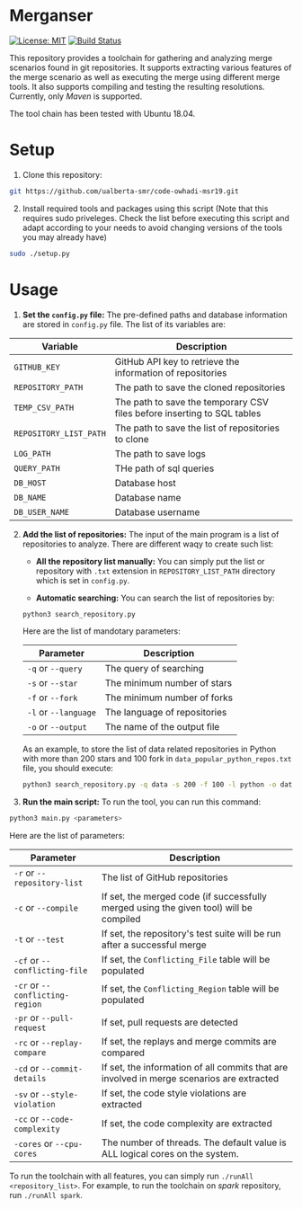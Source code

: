 
# Merganser

 [![License: MIT](https://img.shields.io/badge/License-MIT-blue.svg)](https://opensource.org/licenses/MIT) 
 [![Build Status](https://travis-ci.com/ualberta-smr/merganser.svg?token=hjqcPpPsw5pg2YPrs9sB&branch=master)](https://travis-ci.com/ualberta-smr/Merge-Excavator)

This repository provides a toolchain for gathering and analyzing merge scenarios found in git repositories. 
It supports extracting various features of the merge scenario as well as executing the merge using different merge tools.
It also supports compiling and testing the resulting resolutions. Currently, only _Maven_ is supported.

The tool chain has been tested with Ubuntu 18.04. 

# Setup
1. Clone this repository:

```bash
git https://github.com/ualberta-smr/code-owhadi-msr19.git
```

2. Install required tools and packages using this script (Note that this requires sudo priveleges. 
Check the list before executing this script and adapt according to your needs to avoid changing versions of the
 tools you may already have)

```bash
sudo ./setup.py
``` 

# Usage 

1. **Set the `config.py` file:** The pre-defined paths and database information are stored in  `config.py` file. 
The list of its variables are:

| Variable | Description |
| --- | --- |
| `GITHUB_KEY` | GitHub API key to retrieve the information of repositories
| `REPOSITORY_PATH` | The path to save the cloned repositories
| `TEMP_CSV_PATH` |  The path to save the temporary CSV files before inserting to SQL tables
| `REPOSITORY_LIST_PATH` | The path to save the list of repositories to clone
| `LOG_PATH` | The path to save logs |
| `QUERY_PATH` | THe path of sql queries |
| `DB_HOST` | Database host |
| `DB_NAME` | Database name |
| `DB_USER_NAME` | Database username |

2. **Add the list of repositories:** The input of the main program is a list of repositories to analyze. There are different waqy to create such list:

    * **All the repository list manually:** You can simply put the list or repository with `.txt` extension in
     `REPOSITORY_LIST_PATH` directory which is set in `config.py`.

    * **Automatic searching:** You can search the list of repositories by:
    
    ```bash
    python3 search_repository.py
    ```
    Here are the list of mandotary parameters:
    
    | Parameter | Description |
    | --- | --- |
    | `-q` or `--query` | The query of searching |
    | `-s` or `--star` | The minimum number of stars |
    | `-f` or `--fork` | The minimum number of forks |
    | `-l` or `--language` | The language of repositories | 
    | `-o` or `--output` | The name of the output file |  
    
    As an example, to store the list of data related repositories in Python with more than 200 stars and 100 fork in
     `data_popular_python_repos.txt` file, you should execute:
     
    ```bash
    python3 search_repository.py -q data -s 200 -f 100 -l python -o data_popular_python_repos
    ```

3. **Run the main script:** To run the tool, you can run this command:

```bash
python3 main.py <parameters>  
```    
Here are the list of parameters:

| Parameter | Description |
| --- | --- |
| `-r` or `--repository-list` | The list of GitHub repositories |
| `-c` or `--compile` | If set, the merged code (if successfully merged using the given tool) will be compiled |
| `-t` or `--test` | If set, the repository\'s test suite will be run after a successful merge |   
| `-cf` or `--conflicting-file` | If set, the `Conflicting_File` table will be populated |
| `-cr` or `--conflicting-region` | If set, the `Conflicting_Region` table will be populated |
| `-pr` or `--pull-request` | If set, pull requests are detected |
| `-rc` or `--replay-compare` | If set, the replays and merge commits are compared |
| `-cd` or `--commit-details` | If set, the information of all commits that are involved in merge scenarios are extracted |
| `-sv` or `--style-violation` | If set, the code style violations are extracted |
| `-cc` or `--code-complexity` | If set, the code complexity are extracted |
| `-cores` or `--cpu-cores` | The number of threads. The default value is ALL logical cores on the system. |

To run the toolchain with all features, you can simply run `./runAll <repository_list>`. For example, to run the toolchain
on _spark_ repository, run `./runAll spark`.

